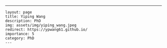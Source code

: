 ---
    layout: page
    title: Yiping Wang
    description: PhD
    img: assets/img/yiping_wang.jpeg
    redirect: https://ypwang61.github.io/
    importance: 5
    category: PhD
    ---
    